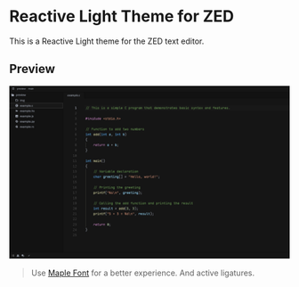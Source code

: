 # Reactive Light Theme for ZED

This is a Reactive Light theme for the ZED text editor.

## Preview

<img title="Preview in C" alt="Preview in C" src="https://github.com/ramiro-l/RL-Theme-Zed/blob/main/screenshot/c.png?raw=true">

> Use [Maple Font](https://github.com/subframe7536/maple-font) for a better experience. And active ligatures.
